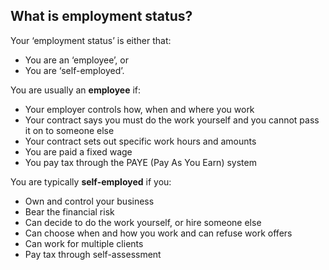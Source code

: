 ##  What is employment status?

Your ‘employment status’ is either that:

  * You are an ‘employee’, or 
  * You are ‘self-employed’. 

You are usually an **employee** if:

  * Your employer controls how, when and where you work 
  * Your contract says you must do the work yourself and you cannot pass it on to someone else 
  * Your contract sets out specific work hours and amounts 
  * You are paid a fixed wage 
  * You pay tax through the PAYE (Pay As You Earn) system 

You are typically **self-employed** if you:

  * Own and control your business 
  * Bear the financial risk 
  * Can decide to do the work yourself, or hire someone else 
  * Can choose when and how you work and can refuse work offers 
  * Can work for multiple clients 
  * Pay tax through self-assessment 
